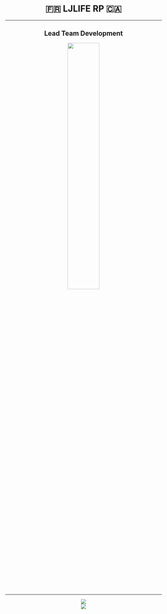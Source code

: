 <div align="center">
        <h1>🇫🇷 LJLIFE RP 🇨🇦 </h2>
</div>

____

<div align="center">
        <h2>Lead Team Development</h2>
</div>

<div align="center">
        <img width="45%" src="https://github-readme-stats.vercel.app/api?username=SUP2Ak&layout=compact&theme=react&hide_border=true&show_icons=true" href="https://github.com/SUP2Ak"/>
</div>

____
        
<div align="center">
        <a href="https://discord.gg/ljlife">
                <img src="https://img.shields.io/discord/924274917489381426?style=for-the-badge&logo=discord&labelColor=7289da&logoColor=white&color=2c2f33&label=Discord"/>
        </a>
</div>
<div align="center">
        <a href="https://visitorbadge.io/status?path=https%3A%2F%2Fgithub.com%2FLJ-Life-RP">
                <img src="https://api.visitorbadge.io/api/visitors?path=https%3A%2F%2Fgithub.com%2FLJ-Life-RP&countColor=%23263759" />
        </a>
</div>

<div align="center">
  <!--
        <a href="https://github.com/SUBLiME-Association">
                <img width="5%" src="https://avatars.githubusercontent.com/u/95303960?s=200&v=4" />
        </a>
    -->
</div>
